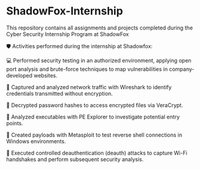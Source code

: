 # ShadowFox-Internship
This repository contains all assignments and projects completed during the Cyber Security Internship Program at ShadowFox

🛡️ Activities performed during the internship at Shadowfox:

💻 Performed security testing in an authorized environment, applying open port analysis and brute-force techniques to map vulnerabilities in company-developed websites.

📡 Captured and analyzed network traffic with Wireshark to identify credentials transmitted without encryption.

🔐 Decrypted password hashes to access encrypted files via VeraCrypt.

🧩 Analyzed executables with PE Explorer to investigate potential entry points.

🧠 Created payloads with Metasploit to test reverse shell connections in Windows environments.

📶 Executed controlled deauthentication (deauth) attacks to capture Wi-Fi handshakes and perform subsequent security analysis.
